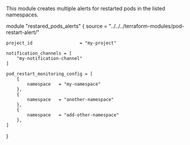 This module creates multiple alerts for restarted pods in the listed namespaces.

module "restared_pods_alerts" {
    source          = "../../../terraform-modules/pod-restart-alert/"

    project_id                  = "my-project"

    notification_channels = [
        "my-notification-channel"        
    ]
    
    pod_restart_monitoring_config = [
        {
            namespace   = "my-namespace"
        },
        {
            namespace   = "another-namespace"
        },
        {
            namespace   = "add-other-namespace"
        },
    ]


}